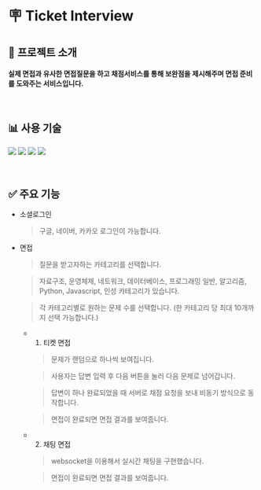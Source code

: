 # 🪧 __Ticket Interview__

## 🚀 __프로젝트 소개__
#### 실제 면접과 유사한 면접질문을 하고 채점서비스를 통해 보완점을 제시해주며 면접 준비를 도와주는 서비스입니다.

<br />

## 📊 __사용 기술__
<img src="https://img.shields.io/badge/TypeScript-007ACC?style=for-the-badge&logo=typescript&logoColor=white"> <img src="https://img.shields.io/badge/React-20232A?style=for-the-badge&logo=react&logoColor=61DAFB"> <img src="https://img.shields.io/badge/Redux-593D88?style=for-the-badge&logo=redux&logoColor=white"> <img src="https://img.shields.io/badge/Material--UI-0081CB?style=for-the-badge&logo=material-ui&logoColor=white">

<br />

## ✅ __주요 기능__

+ 소셜로그인
  > 구글, 네이버, 카카오 로그인이 가능합니다.

+ 면접
  > 질문을 받고자하는 카테고리를 선택합니다.
  
  > 자료구조, 운영체제, 네트워크, 데이터베이스, 프로그래밍 일반, 알고리즘, Python, Javascript, 인성 카테고리가 있습니다.
  
  > 각 카테고리별로 원하는 문제 수를 선택합니다. (한 카테고리 당 최대 10개까지 선택 가능합니다.)
  
  + 1. 티켓 면접
      > 문제가 랜덤으로 하나씩 보여집니다.

      > 사용자는 답변 입력 후 다음 버튼을 눌러 다음 문제로 넘어갑니다.
    
      > 답변이 하나 완료되었을 때 서버로 채점 요청을 보내 비동기 방식으로 동작합니다.
    
      > 면접이 완료되면 면접 결과를 보여줍니다.

  + 2. 채팅 면접
      > websocket을 이용해서 실시간 채팅을 구현했습니다.
    
      > 면접이 완료되면 면접 결과를 보여줍니다.
